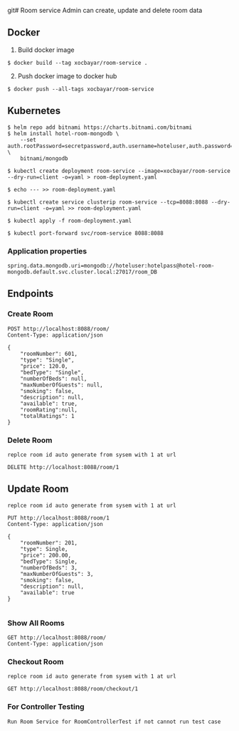 git# Room service
Admin can create, update and delete room data

## Docker

1. Build docker image
```
$ docker build --tag xocbayar/room-service .
```
2. Push docker image to docker hub
```
$ docker push --all-tags xocbayar/room-service
```

## Kubernetes
```
$ helm repo add bitnami https://charts.bitnami.com/bitnami
$ helm install hotel-room-mongodb \
    --set auth.rootPassword=secretpassword,auth.username=hoteluser,auth.password=hotelpass,auth.database=room_DB \
    bitnami/mongodb

$ kubectl create deployment room-service --image=xocbayar/room-service --dry-run=client -o=yaml > room-deployment.yaml 

$ echo --- >> room-deployment.yaml

$ kubectl create service clusterip room-service --tcp=8088:8088 --dry-run=client -o=yaml >> room-deployment.yaml

$ kubectl apply -f room-deployment.yaml

$ kubectl port-forward svc/room-service 8088:8088
```
### Application properties
```
spring.data.mongodb.uri=mongodb://hoteluser:hotelpass@hotel-room-mongodb.default.svc.cluster.local:27017/room_DB
```

## Endpoints
### Create Room

~~~
POST http://localhost:8088/room/
Content-Type: application/json

{
    "roomNumber": 601,
    "type": "Single",
    "price": 120.0,
    "bedType": "Single",
    "numberOfBeds": null,
    "maxNumberOfGuests": null,
    "smoking": false,
    "description": null,
    "available": true,
    "roomRating":null,
    "totalRatings": 1
}
~~~

### Delete Room
```
replce room id auto generate from sysem with 1 at url
```
~~~
DELETE http://localhost:8088/room/1

~~~

## Update Room
```
replce room id auto generate from sysem with 1 at url
```
~~~
PUT http://localhost:8088/room/1
Content-Type: application/json

{
    "roomNumber": 201,
    "type": Single,
    "price": 200.00,
    "bedType": Single,
    "numberOfBeds": 3,
    "maxNumberOfGuests": 3,
    "smoking": false,
    "description": null,
    "available": true
}


~~~
### Show All Rooms
~~~
GET http://localhost:8088/room/
Content-Type: application/json
~~~


### Checkout Room
```
replce room id auto generate from sysem with 1 at url
```
~~~
GET http://localhost:8088/room/checkout/1

~~~

### For Controller Testing
~~~
Run Room Service for RoomControllerTest if not cannot run test case


~~~